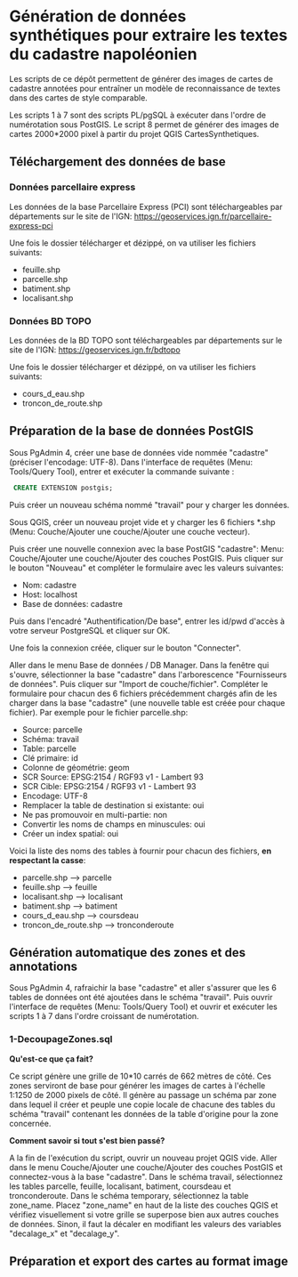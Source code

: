# Génération de données synthétiques pour extraire les textes du cadastre napoléonien

Les scripts de ce dépôt permettent de générer des images de cartes de cadastre annotées pour entraîner un modèle de reconnaissance de textes dans des cartes de style comparable.

Les scripts 1 à 7 sont des scripts PL/pgSQL à exécuter dans l'ordre de numérotation sous PostGIS. 
Le script 8 permet de générer des images de cartes 2000*2000 pixel à partir du projet QGIS CartesSynthetiques.

## Téléchargement des données de base

### Données parcellaire express

Les données de la base Parcellaire Express (PCI) sont téléchargeables par départements sur le site de l'IGN: https://geoservices.ign.fr/parcellaire-express-pci

Une fois le dossier télécharger et dézippé, on va utiliser les fichiers suivants:
* feuille.shp
* parcelle.shp
* batiment.shp
* localisant.shp

### Données BD TOPO 

Les données de la BD TOPO sont téléchargeables par départements sur le site de l'IGN: https://geoservices.ign.fr/bdtopo

Une fois le dossier télécharger et dézippé, on va utiliser les fichiers suivants:
* cours_d_eau.shp
* troncon_de_route.shp

## Préparation de la base de données PostGIS

Sous PgAdmin 4, créer une base de données vide nommée "cadastre" (préciser l'encodage: UTF-8). Dans l'interface de requêtes (Menu: Tools/Query Tool), entrer et exécuter la commande suivante :

```sql
 CREATE EXTENSION postgis;
 ```

Puis créer un nouveau schéma nommé "travail" pour y charger les données.

Sous QGIS, créer un nouveau projet vide et y charger les 6 fichiers *.shp (Menu: Couche/Ajouter une couche/Ajouter une couche vecteur).

Puis créer une nouvelle connexion avec la base PostGIS "cadastre": Menu: Couche/Ajouter une couche/Ajouter des couches PostGIS. Puis cliquer sur le bouton "Nouveau" et compléter le formulaire avec les valeurs suivantes:

* Nom: cadastre
* Host: localhost
* Base de données: cadastre

Puis dans l'encadré "Authentification/De base", entrer les id/pwd d'accès à votre serveur PostgreSQL et cliquer sur OK.

Une fois la connexion créée, cliquer sur le bouton "Connecter".

Aller dans le menu Base de données / DB Manager. Dans la fenêtre qui s'ouvre, sélectionner la base "cadastre" dans l'arborescence "Fournisseurs de données". Puis cliquer sur "Import de couche/fichier". Compléter le formulaire pour chacun des 6 fichiers précédemment chargés afin de les charger dans la base "cadastre" (une nouvelle table est créée pour chaque fichier). Par exemple pour le fichier parcelle.shp:

* Source: parcelle
* Schéma: travail
* Table: parcelle
* Clé primaire: id
* Colonne de géométrie: geom
* SCR Source: EPSG:2154 / RGF93 v1 - Lambert 93
* SCR Cible: EPSG:2154 / RGF93 v1 - Lambert 93
* Encodage: UTF-8
* Remplacer la table de destination si existante: oui
* Ne pas promouvoir en multi-partie: non
* Convertir les noms de champs en minuscules: oui
* Créer un index spatial: oui

Voici la liste des noms des tables à fournir pour chacun des fichiers, **en respectant la casse**:
* parcelle.shp --> parcelle
* feuille.shp --> feuille
* localisant.shp --> localisant
* batiment.shp --> batiment
* cours_d_eau.shp --> coursdeau
* troncon_de_route.shp --> tronconderoute

## Génération automatique des zones et des annotations

Sous PgAdmin 4, rafraichir la base "cadastre" et aller s'assurer que les 6 tables de données ont été ajoutées dans le schéma "travail". Puis ouvrir l'interface de requêtes (Menu: Tools/Query Tool) et ouvrir et exécuter les scripts 1 à 7 dans l'ordre croissant de numérotation.

### 1-DecoupageZones.sql

**Qu'est-ce que ça fait?**

Ce script génère une grille de 10*10 carrés de 662 mètres de côté. Ces zones serviront de base pour générer les images de cartes à l'échelle 1:1250 de 2000 pixels de côté. Il génère au passage un schéma par zone dans lequel il créer et peuple une copie locale de chacune des tables du schéma "travail" contenant les données de la table d'origine pour la zone concernée.

**Comment savoir si tout s'est bien passé?** 

A la fin de l'exécution du script, ouvrir un nouveau projet QGIS vide. Aller dans le menu Couche/Ajouter une couche/Ajouter des couches PostGIS et connectez-vous à la base "cadastre". Dans le schéma travail, sélectionnez les tables parcelle, feuille, localisant, batiment, coursdeau et tronconderoute. Dans le schéma temporary, sélectionnez la table zone_name. Placez "zone_name" en haut de la liste des couches QGIS et vérifiez visuellement si votre grille se superpose bien aux autres couches de données. Sinon, il faut la décaler en modifiant les valeurs des variables "decalage_x" et "decalage_y".

## Préparation et export des cartes au format image

